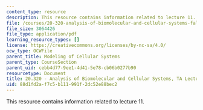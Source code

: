 ```yaml
---
content_type: resource
description: This resource contains information related to lecture 11.
file: /courses/20-320-analysis-of-biomolecular-and-cellular-systems-fall-2012/88d1fd2af7c5b111991f2dc52e88bec2_MIT20_320F12_Lecture11.pdf
file_size: 3064426
file_type: application/pdf
learning_resource_types: []
license: https://creativecommons.org/licenses/by-nc-sa/4.0/
ocw_type: OCWFile
parent_title: Modeling of Cellular Systems
parent_type: CourseSection
parent_uid: cebb4d77-9ee1-4d41-5e78-cb06b0277b90
resourcetype: Document
title: 20.320 - Analysis of Biomolecular and Cellular Systems, TA Lecture Note 11
uid: 88d1fd2a-f7c5-b111-991f-2dc52e88bec2
---
```

This resource contains information related to lecture 11.